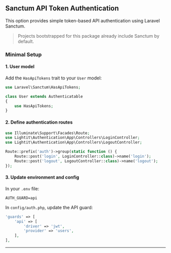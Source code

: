 ## Sanctum API Token Authentication

This option provides simple token-based API authentication using Laravel Sanctum.

> Projects bootstrapped for this package already include Sanctum by default.

### Minimal Setup

#### 1. User model

Add the `HasApiTokens` trait to your `User` model:

```php
use Laravel\Sanctum\HasApiTokens;

class User extends Authenticatable
{
    use HasApiTokens;
}
```

#### 2. Define authentication routes

```php
use Illuminate\Support\Facades\Route;
use Lightit\Authentication\App\Controllers\LoginController;
use Lightit\Authentication\App\Controllers\LogoutController;

Route::prefix('auth')->group(static function () {
    Route::post('login', LoginController::class)->name('login');
    Route::post('logout', LogoutController::class)->name('logout');
});
```

#### 3. Update environment and config

In your `.env` file:

```dotenv
AUTH_GUARD=api
```

In `config/auth.php`, update the API guard:

```php
'guards' => [
    'api' => [
        'driver' => 'jwt',
        'provider' => 'users',
    ],
],
```

---
